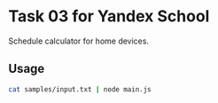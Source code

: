 # Task 03 for Yandex School

Schedule calculator for home devices.

## Usage

```bash
cat samples/input.txt | node main.js
```
